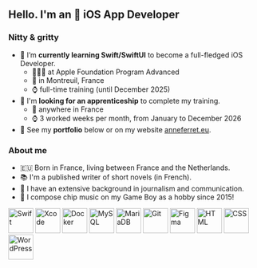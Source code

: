 ## Hello. I'm an  iOS App Developer

### Nitty & gritty
- 🌱 I’m **currently learning Swift/SwiftUI** to become a full-fledged iOS Developer.
  - 👩🏻‍💻 at Apple Foundation Program Advanced
  - 📍 in Montreuil, France
  - ⌚️ full-time training (until December 2025)
- 👀 I'm **looking for an apprenticeship** to complete my training.
  - 📍 anywhere in France
  - ⌚️ 3 worked weeks per month, from January to December 2026
- 💼 See my **portfolio** below or on my website [anneferret.eu](https://anneferret.eu).
 
### About me
- 🇪🇺 Born in France, living between France and the Netherlands.
- 📚 I'm a published writer of short novels (in French).
- 📝 I have an extensive background in journalism and communication.
- 👾 I compose chip music on my Game Boy as a hobby since 2015!

<img width="50" src="https://github.com/user-attachments/assets/c9f2a168-6309-41bb-82af-80a9f0cf9148" alt="Swift" title="Swift"/> <img width="50" src="https://github.com/user-attachments/assets/8ae90611-e0d1-4970-92f7-f6fd17063bbf" alt="Xcode" title="Xcode"/> <img width="50" src="https://github.com/user-attachments/assets/bb9b8560-8504-4ce4-9425-13faa30e0db9" alt="Docker" title="Docker"/> <img width="50" src="https://github.com/user-attachments/assets/8c69a48c-4114-475f-8f39-92c63afa557f" alt="MySQL" title="MySQL"/> <img width="50" src="https://github.com/user-attachments/assets/6d1618ac-eee0-43db-8cff-d3578bb271a6" alt="MariaDB" title="MariaDB"/> <img width="50" src="https://github.com/user-attachments/assets/f51b0d23-2f49-4d38-88f1-0c530760a129" alt="Git" title="Git"/> <img width="50" src="https://github.com/user-attachments/assets/94d419ca-00cb-4875-b224-796670de91ff" alt="Figma" title="Figma"/> <img width="50" src="https://github.com/user-attachments/assets/6f196d28-2a1c-439a-bdbc-d8041d0d7f86" alt="HTML" title="HTML"/> <img width="50" src="https://github.com/user-attachments/assets/e98c2792-6ccc-4805-bb0a-ce4bc1cac168" alt="CSS" title="CSS"/> <img width="50" src="https://github.com/user-attachments/assets/2ac3e73b-3264-4cb0-b564-d9f9bd1fc2e2" alt="WordPress" title="WordPress"/>
